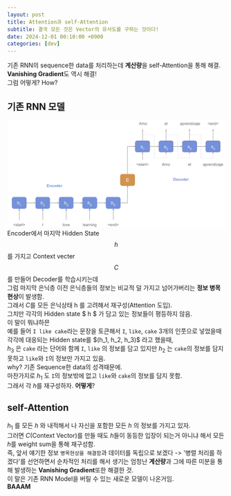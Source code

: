 ```yaml
---
layout: post
title: Attention과 self-Attention
subtitle: 결국 모든 것은 Vector의 유사도를 구하는 것이다!
date: 2024-12-01 00:10:00 +0900
categories: [dev]
---
```


기존 RNN의 sequence한 data를 처리하는데 **계산량**을 self-Attention을 통해 해결.  
**Vanishing Gradient**도 역시 해결!  
그럼 어떻게? How?  

## 기존 RNN 모델  
![RNN Model](/assets/images/Encoder_Decoder.png)  
Encoder에서 마지막 Hidden State $$h$$를 가지고 Context vecter $$C$$ 를 만들어 Decoder를 학습시키는데  
그럼 마지막 은닉층 이전 은닉층들의 정보는 비교적 덜 가지고 넘어가버리는 **정보 병목 현상**이 발생함.  
그래서 $C$를 모든 은닉상태 h 를 고려해서 재구성(Attention 도입).  
그치만 각각의 Hidden state $ h $ 가 담고 있는 정보들이 평등하지 않음.  
이 말이 뭐냐하믄  
예를 들어 `I like cake`라는 문장을 토큰해서 `I`, `like`, `cake` 3개의 인풋으로 넣었을때 각각에 대응되는 Hidden state를 \$(h_1, h_2, h_3)\$ 라고 했을때,  
$h_3$ 은 `cake` 라는 단어와 함께 `I`, `like` 의 정보를 담고 있지만 $h_2$ 는 `cake`의 정보를 담지 못하고 `like`와 `I`의 정보만 가지고 있음.  
why? 기존 Sequence한 data의 성격때문에.  
마찬가지로  $h_1$ 도 `I`의 정보밖에 없고 `like`와 `cake`의 정보를 담지 못함.  
그래서 각 $h$를 재구성하자. **어떻게**?  

## self-Attention
$h_1$ 를 모든 $h$ 와 내적해서 나 자신을 포함한 모든 $h$ 의 정보를 가지고 있자.  
그러면 $C$(Context Vector)를 만들 때도 $h$들이 동등한 입장이 되는거 아니냐 해서 모든 $h$를 weight sum을 통해 재구성함.  
즉, 앞서 얘기한 정보 `병목현상을 해결함`과 데이터를 독립으로 보겠다 -> '병렬 처리를 하겠다'를 선언하면서 순차적인 처리를 해서 생기는 엄청난 **계산량**과 그에 따른 미분을 통해 발생하는 **Vanishing Gradient**또한 해결한 것.  
이 말은 기존 RNN Model을 버릴 수 있는 새로운 모델이 나온거임.  
**BAAAM**
